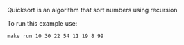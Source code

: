 Quicksort is an algorithm that sort numbers using recursion

To run this example use:

``
make run 10 30 22 54 11 19 8 99
``